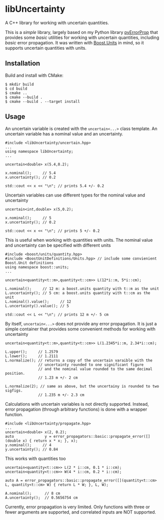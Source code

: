 # libUncertainty

A C++ library for working with uncertain quantities.

This is a _simple_ library, largely based on my Python library [pyErrorProp](https://github.com/CD3/pyErrorProp)
that provides some _basic_ utilities for working with uncertain quantities, including _basic_ error propagation.
It was written with [Boost.Units](https://www.boost.org/doc/libs/1_78_0/doc/html/boost_units.html) in mind, so
it supports uncertain quantities with units.

## Installation

Build and install with CMake:

    $ mkdir build
    $ cd build
    $ cmake ..
    $ cmake --build .
    $ cmake --build . --target install



## Usage

An uncertain variable is created with the `uncertain<...>` class template. An uncertain variable
has a nominal value and an uncertainty.
```
#include <libUncertainty/uncertain.hpp>
...
using namespace libUncertainty;
...

uncertain<double> x(5.4,0.2);

x.nominal();     // 5.4
x.uncertainty(); // 0.2

std::cout << x << "\n"; // prints 5.4 +/- 0.2
```

Uncertain variables can use different types for the nominal value and uncertainty
```
uncertain<int,double> x(5,0.2);

x.nominal();     // 5
x.uncertainty(); // 0.2

std::cout << x << "\n"; // prints 5 +/- 0.2
```
This is useful when working with quantities with units. The nominal value and uncertainty can be specified with different units
```
#include <boost/units/quantity.hpp>
#include <BoostUnitDefinitions/Units.hpp> // include some convienient Boost.Unit definitions
using namespace boost::units;
...

uncertain<quantity<t::m>,quantity<t::cm>> L(12*i::m, 5*i::cm);

L.nominal();     // 12 m: a boost.units quantity with t::m as the unit
L.uncertainty(); // 5 cm: a boost.units quantity with t::cm as the unit
L.nominal().value();     // 12
L.uncertainty().value(); // 5

std::cout << L << "\n"; // prints 12 m +/- 5 cm
```

By itself, `uncertain<...>` does not provide any error propagation. It is just a simple container that provides some convenient methods
for working with uncertainty

```
uncertain<quantity<t::m>,quantity<t::cm>> L(1.2345*i::m, 2.34*i::cm);

L.upper();     // 1.2579
L.lower();     // 1.2111
L.normalize(); // returns a copy of the uncertain varaible with the
               // uncertainty rounded to one significant figure
               // and the nominal value rounded to the same decimal position.
               // 1.23 m +/- 2 cm

L.normalize(2); // same as above, but the uncertainy is rounded to two sigfigs.
               // 1.235 m +/- 2.3 cm

```
Calculations with uncertain variables is not directly supported. Instead, error propagation (through arbitrary functions)
is done with a wrapper function.
```
#include <libUncertainty/propagate.hpp>
...
uncertain<double> x(2, 0.2);
auto              y = error_propagators::basic::propagate_error([](double x) { return x * x; }, x);
y.nominal();     // 4
y.uncertainty(); // 0.84
```
This works with quantities too
```
uncertain<quantity<t::cm>> L(2 * i::cm, 0.1 * i::cm);
uncertain<quantity<t::cm>> W(4 * i::cm, 0.2 * i::cm);

auto A = error_propagators::basic::propagate_error([](quantity<t::cm> L, quantity<t::cm> W) { return L * W; }, L, W);

A.nominal();      // 8 cm
A.uncertainty();  // 0.5656754 cm
```

Currently, error propagation is very limited. Only functions with three or fewer arguments are supported, and correlated
inputs are NOT supported.
